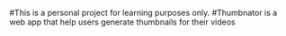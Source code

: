 #This is a personal project for learning purposes only.
#Thumbnator is a web app that help users generate thumbnails for their videos 